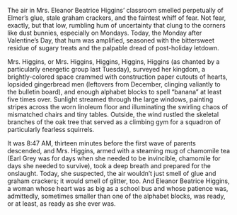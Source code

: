 The air in Mrs. Eleanor Beatrice Higgins’ classroom smelled perpetually of Elmer’s glue, stale graham crackers, and the faintest whiff of fear. Not fear, exactly, but that low, rumbling hum of uncertainty that clung to the corners like dust bunnies, especially on Mondays. Today, the Monday after Valentine’s Day, that hum was amplified, seasoned with the bittersweet residue of sugary treats and the palpable dread of post-holiday letdown.

Mrs. Higgins, or Mrs. Higgins, Higgins, Higgins, Higgins (as chanted by a particularly energetic group last Tuesday), surveyed her kingdom, a brightly-colored space crammed with construction paper cutouts of hearts, lopsided gingerbread men (leftovers from December, clinging valiantly to the bulletin board), and enough alphabet blocks to spell “banana” at least five times over. Sunlight streamed through the large windows, painting stripes across the worn linoleum floor and illuminating the swirling chaos of mismatched chairs and tiny tables. Outside, the wind rustled the skeletal branches of the oak tree that served as a climbing gym for a squadron of particularly fearless squirrels.

It was 8:47 AM, thirteen minutes before the first wave of parents descended, and Mrs. Higgins, armed with a steaming mug of chamomile tea (Earl Grey was for days when she needed to be invincible, chamomile for days she needed to survive), took a deep breath and prepared for the onslaught. Today, she suspected, the air wouldn’t just smell of glue and graham crackers; it would smell of glitter, too. And Eleanor Beatrice Higgins, a woman whose heart was as big as a school bus and whose patience was, admittedly, sometimes smaller than one of the alphabet blocks, was ready, or at least, as ready as she ever was.
